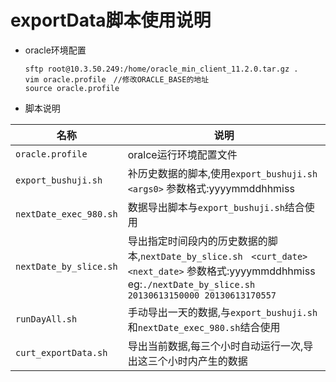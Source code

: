 exportData脚本使用说明
====================
*	oracle环境配置

		sftp root@10.3.50.249:/home/oracle_min_client_11.2.0.tar.gz .
		vim oracle.profile　//修改ORACLE_BASE的地址
		source oracle.profile

*	脚本说明

|名称	|说明	|
|-------|-------|
|`oracle.profile`	|oralce运行环境配置文件|
|`export_bushuji.sh`	|补历史数据的脚本,使用`export_bushuji.sh　<args0>` 参数格式:yyyymmddhhmiss
|`nextDate_exec_980.sh`	|数据导出脚本与`export_bushuji.sh`结合使用
|`nextDate_by_slice.sh`	|导出指定时间段内的历史数据的脚本,`nextDate_by_slice.sh　<curt_date> <next_date>` 参数格式:yyyymmddhhmiss eg:`./nextDate_by_slice.sh 20130613150000 20130613170557`
|`runDayAll.sh`	|手动导出一天的数据,与`export_bushuji.sh`和`nextDate_exec_980.sh`结合使用
|`curt_exportData.sh`	|导出当前数据,每三个小时自动运行一次,导出这三个小时内产生的数据
